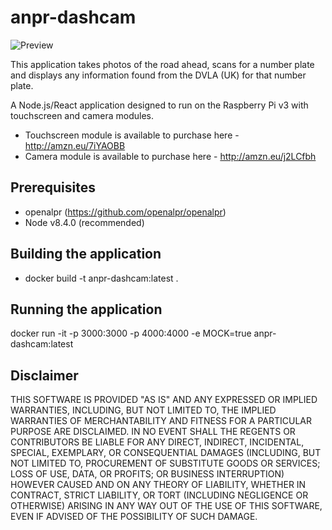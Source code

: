# anpr-dashcam

![Preview](https://raw.githubusercontent.com/kslat3r/anpr-dashcam/master/app/example.png)

This application takes photos of the road ahead, scans for a number plate and displays any information found from the DVLA (UK) for that number plate.

A Node.js/React application designed to run on the Raspberry Pi v3 with touchscreen and camera modules.

* Touchscreen module is available to purchase here - http://amzn.eu/7iYAOBB
* Camera module is available to purchase here - http://amzn.eu/j2LCfbh

## Prerequisites

* openalpr (https://github.com/openalpr/openalpr)
* Node v8.4.0 (recommended)

## Building the application

* docker build -t anpr-dashcam:latest .

## Running the application

docker run -it -p 3000:3000 -p 4000:4000 -e MOCK=true anpr-dashcam:latest

## Disclaimer

THIS SOFTWARE IS PROVIDED "AS IS" AND ANY EXPRESSED OR IMPLIED WARRANTIES, INCLUDING, BUT NOT LIMITED TO, THE IMPLIED WARRANTIES OF MERCHANTABILITY AND FITNESS FOR A PARTICULAR PURPOSE ARE DISCLAIMED. IN NO EVENT SHALL THE REGENTS OR CONTRIBUTORS BE LIABLE FOR ANY DIRECT, INDIRECT, INCIDENTAL, SPECIAL, EXEMPLARY, OR CONSEQUENTIAL DAMAGES (INCLUDING, BUT NOT LIMITED TO, PROCUREMENT OF SUBSTITUTE GOODS OR SERVICES; LOSS OF USE, DATA, OR PROFITS; OR BUSINESS INTERRUPTION)
HOWEVER CAUSED AND ON ANY THEORY OF LIABILITY, WHETHER IN CONTRACT, STRICT LIABILITY, OR TORT (INCLUDING NEGLIGENCE OR OTHERWISE) ARISING IN ANY WAY OUT OF THE USE OF THIS SOFTWARE, EVEN IF ADVISED OF THE POSSIBILITY OF SUCH DAMAGE.
